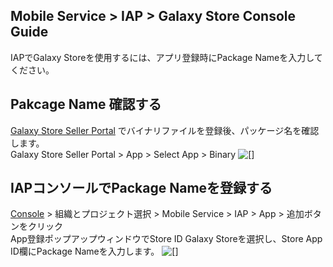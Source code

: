 ## Mobile Service > IAP > Galaxy Store Console Guide

IAPでGalaxy  Storeを使用するには、アプリ登録時にPackage  Nameを入力してください。

## Pakcage Name 確認する
[Galaxy Store Seller Portal](https://seller.samsungapps.com/main/sellerMain.as) でバイナリファイルを登録後、パッケージ名を確認します。<br>
Galaxy Store Seller Portal > App > Select App > Binary
 ![[]](http://static.toastoven.net/prod_iap/2020/galaxy_app_en.png)
 

## IAPコンソールでPackage Nameを登録する
[Console](https://console.toast.com) > 組織とプロジェクト選択 > Mobile Service > IAP > App > 追加ボタンをクリック <br>
App登録ポップアップウィンドウでStore ID Galaxy Storeを選択し、Store App ID欄にPackage Nameを入力します。
![[]](http://static.toastoven.net/prod_iap/2020/galaxy_app_2_en.png)